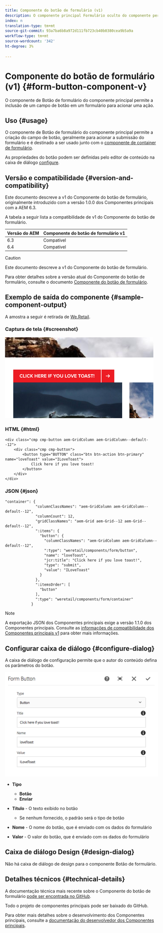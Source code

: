```yaml
---
title: Componente do botão de formulário (v1)
description: O componente principal Formulário oculto do componente permite a inclusão de um campo oculto em um formulário.
index: n
translation-type: tm+mt
source-git-commit: 93a7ba6b8a972d111fb723cb40b0380cea9b5a9a
workflow-type: tm+mt
source-wordcount: '342'
ht-degree: 3%

---
```



# Componente do botão de formulário (v1) {#form-button-component-v}

O componente de Botão de formulário do componente principal permite a inclusão de um campo de botão em um formulário para acionar uma ação.

## Uso {#usage}

O componente de Botão de formulário do componente principal permite a criação do campo de botão, geralmente para acionar a submissão do formulário e é destinado a ser usado junto com o [componente de container de formulário](form-container-v1.md).

As propriedades do botão podem ser definidas pelo editor de conteúdo na caixa de diálogo [configure](#configure-dialog).

## Versão e compatibilidade {#version-and-compatibility}

Este documento descreve a v1 do Componente do botão de formulário, originalmente introduzido com a versão 1.0.0 dos Componentes principais com a AEM 6.3.

A tabela a seguir lista a compatibilidade de v1 do Componente do botão de formulário.

| Versão do AEM | Componente do botão de formulário v1 |
|--- |--- |
| 6.3 | Compatível |
| 6.4 | Compatível |

>[!CAUTION]
>
>Este documento descreve a v1 do Componente do botão de formulário.
>
>Para obter detalhes sobre a versão atual do Componente do botão de formulário, consulte o documento [Componente do botão de formulário](/help/components/forms/form-button.md).

## Exemplo de saída do componente {#sample-component-output}

A amostra a seguir é retirada de [We.Retail](https://helpx.adobe.com/experience-manager/6-4/sites/developing/using/we-retail.html).

### Captura de tela {#screenshot}

![](/help/assets/chlimage_1-48.png)

### HTML {#html}

```
<div class="cmp cmp-button aem-GridColumn aem-GridColumn--default--12">
    <div class="cmp cmp-button">
        <button type="BUTTON" class="btn btn-action btn-primary" name="loveToast" value="ILoveToast">
            Click here if you love toast!
        </button>
    </div>
</div>
```

### JSON {#json}

```
"container": {
              "columnClassNames": "aem-GridColumn aem-GridColumn--default--12",
              "columnCount": 12,
              "gridClassNames": "aem-Grid aem-Grid--12 aem-Grid--default--12",
              ":items": {
                "button": {
                  "columnClassNames": "aem-GridColumn aem-GridColumn--default--12",
                  ":type": "weretail/components/form/button",
                  "name": "loveToast",
                  "jcr:title": "Click here if you love toast!",
                  "type": "submit",
                  "value": "ILoveToast"
                }
              },
              ":itemsOrder": [
                "button"
              ],
              ":type": "weretail/components/form/container"
            }
```

>[!NOTE]
>
>A exportação JSON dos Componentes principais exige a versão 1.1.0 dos Componentes principais. Consulte as [informações de compatibilidade dos Componentes principais v1](/help/versions.md) para obter mais informações.

## Configurar caixa de diálogo {#configure-dialog}

A caixa de diálogo de configuração permite que o autor do conteúdo defina os parâmetros do botão.

![](/help/assets/chlimage_1-49.png)

* **Tipo**
   * **Botão**
   * **Enviar**

* **Título**  - O texto exibido no botão
   * Se nenhum fornecido, o padrão será o tipo de botão

* **Nome**  - O nome do botão, que é enviado com os dados do formulário
* **Valor**  - O valor do botão, que é enviado com os dados do formulário

## Caixa de diálogo Design {#design-dialog}

Não há caixa de diálogo de design para o componente Botão de formulário.

## Detalhes técnicos {#technical-details}

A documentação técnica mais recente sobre o Componente do botão de formulário [pode ser encontrada no GitHub](https://github.com/adobe/aem-core-wcm-components/tree/master/content/src/content/jcr_root/apps/core/wcm/components/form/button/v1/button).

Todo o projeto de componentes principais pode ser baixado do GitHub.

Para obter mais detalhes sobre o desenvolvimento dos Componentes principais, consulte a [documentação do desenvolvedor dos Componentes principais](/help/developing/overview.md).
